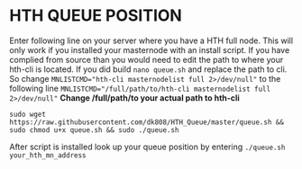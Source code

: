 # HTH QUEUE POSITION

Enter following line on your server where you have a HTH full node. This will only work if you installed your masternode with an install script. If you have complied from source than you would need to edit the path to where your hth-cli is located. If you did build `nano queue.sh` and replace the path to cli. So change `MNLISTCMD="hth-cli masternodelist full 2>/dev/null"` to the following line
`MNLISTCMD="/full/path/to/hth-cli masternodelist full 2>/dev/null"` **Change /full/path/to your actual path to hth-cli**

```
sudo wget https://raw.githubusercontent.com/dk808/HTH_Queue/master/queue.sh && sudo chmod u+x queue.sh && sudo ./queue.sh
```
After script is installed look up your queue position by entering `./queue.sh your_hth_mn_address`

